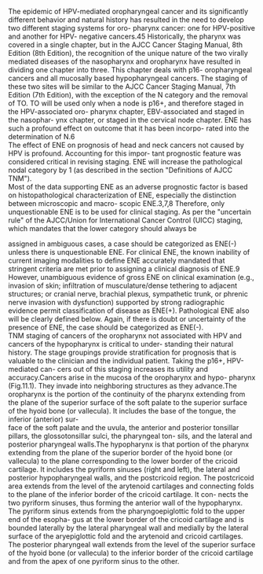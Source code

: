 The epidemic of HPV-mediated oropharyngeal cancer and its
significantly different behavior and natural history has resulted
in the need to develop two different staging systems for oro-
pharynx cancer: one for HPV-positive and another for HPV-
negative cancers.45 Historically, the pharynx was covered in a
single chapter, but in the AJCC Cancer Staging Manual, 8th
Edition (8th Edition), the recognition of the unique nature of
the two virally mediated diseases of the nasopharynx and
oropharynx have resulted in dividing one chapter into three.
This chapter deals with p16- oropharyngeal cancers and all
mucosally based hypopharyngeal cancers. The staging of
these two sites will be similar to the AJCC Cancer Staging
Manual, 7th Edition (7th Edition), with the exception of the N
category and the removal of TO. TO will be used only when a
node is p16+, and therefore staged in the HPV-associated oro-
pharynx chapter, EBV-associated and staged in the nasophar-
ynx chapter, or staged in the cervical node chapter. ENE has
such a profound effect on outcome that it has been incorpo-
rated into the determination of N.6  
The effect of ENE on prognosis of head and neck cancers
not caused by HPV is profound. Accounting for this impor-
tant prognostic feature was considered critical in revising
staging. ENE will increase the pathological nodal category by
1 (as described in the section "Definitions of AJCC TNM").  
Most of the data supporting ENE as an adverse prognostic
factor is based on histopathological characterization of ENE,
especially the distinction between microscopic and macro-
scopic ENE.3,7,8 Therefore, only unquestionable ENE is to be
used for clinical staging. As per the "uncertain rule" of the
AJCC/Union for International Cancer Control (UICC) staging,
which mandates that the lower category should always be  
<!-- PageBreak -->  
<!-- PageHeader="11 Oropharynx (p16-) and Hypopharynx" -->
<!-- PageNumber="125" -->  
assigned in ambiguous cases, a case should be categorized as
ENE(-) unless there is unquestionable ENE. For clinical ENE,
the known inability of current imaging modalities to define
ENE accurately mandated that stringent criteria are met prior to
assigning a clinical diagnosis of ENE.9 However, unambiguous
evidence of gross ENE on clinical examination (e.g., invasion
of skin; infiltration of musculature/dense tethering to adjacent
structures; or cranial nerve, brachial plexus, sympathetic trunk,
or phrenic nerve invasion with dysfunction) supported by
strong radiographic evidence permit classification of disease as
ENE(+). Pathological ENE also will be clearly defined below.
Again, if there is doubt or uncertainty of the presence of ENE,
the case should be categorized as ENE(-).  
TNM staging of cancers of the oropharynx not associated
with HPV and cancers of the hypopharynx is critical to under-
standing their natural history. The stage groupings provide
stratification for prognosis that is valuable to the clinician and
the individual patient. Taking the p16+, HPV-mediated can-
cers out of this staging increases its utility and accuracy.Cancers arise in the mucosa of the oropharynx and hypo-
pharynx (Fig.11.1). They invade into neighboring structures
as they advance.The oropharynx is the portion of the continuity of the pharynx
extending from the plane of the superior surface of the soft
palate to the superior surface of the hyoid bone (or vallecula).
It includes the base of the tongue, the inferior (anterior) sur-  
face of the soft palate and the uvula, the anterior and posterior
tonsillar pillars, the glossotonsillar sulci, the pharyngeal ton-
sils, and the lateral and posterior pharyngeal walls.The hypopharynx is that portion of the pharynx extending
from the plane of the superior border of the hyoid bone (or
vallecula) to the plane corresponding to the lower border of
the cricoid cartilage. It includes the pyriform sinuses (right
and left), the lateral and posterior hypopharyngeal walls, and
the postcricoid region. The postcricoid area extends from the
level of the arytenoid cartilages and connecting folds to the
plane of the inferior border of the cricoid cartilage. It con-
nects the two pyriform sinuses, thus forming the anterior
wall of the hypopharynx. The pyriform sinus extends from
the pharyngoepiglottic fold to the upper end of the esopha-
gus at the lower border of the cricoid cartilage and is bounded
laterally by the lateral pharyngeal wall and medially by the
lateral surface of the aryepiglottic fold and the arytenoid and
cricoid cartilages. The posterior pharyngeal wall extends
from the level of the superior surface of the hyoid bone (or
vallecula) to the inferior border of the cricoid cartilage and
from the apex of one pyriform sinus to the other.